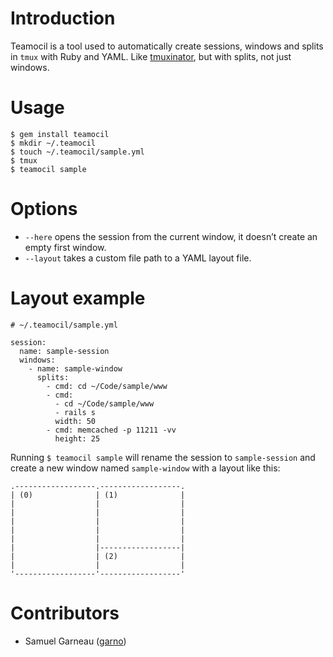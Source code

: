 # Introduction

Teamocil is a tool used to automatically create sessions, windows and splits in `tmux` with Ruby and YAML. Like [tmuxinator](https://github.com/aziz/tmuxinator), but with splits, not just windows.

# Usage

    $ gem install teamocil
    $ mkdir ~/.teamocil
    $ touch ~/.teamocil/sample.yml
    $ tmux
    $ teamocil sample

# Options

* `--here` opens the session from the current window, it doesn’t create an empty first window.
* `--layout` takes a custom file path to a YAML layout file.

# Layout example

    # ~/.teamocil/sample.yml

    session:
      name: sample-session
      windows:
        - name: sample-window
          splits:
            - cmd: cd ~/Code/sample/www
            - cmd:
              - cd ~/Code/sample/www
              - rails s
              width: 50
            - cmd: memcached -p 11211 -vv
              height: 25

Running `$ teamocil sample` will rename the session to `sample-session` and create a new window named `sample-window` with a layout like this:

    .------------------.------------------.
    | (0)              | (1)              |
    |                  |                  |
    |                  |                  |
    |                  |                  |
    |                  |                  |
    |                  |                  |
    |                  |------------------|
    |                  | (2)              |
    |                  |                  |
    '------------------'------------------'

# Contributors

* Samuel Garneau ([garno](https://github.com/garno))

